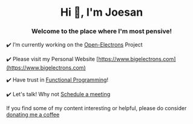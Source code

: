 <h1 align="center">Hi 👋, I'm Joesan</h1>
<h3 align="center">Welcome to the place where I'm most pensive!</h3>

:heavy_check_mark: I’m currently working on the [Open-Electrons](https://github.com/open-electrons) Project

:heavy_check_mark: Please visit my Personal Website [https://www.bigelectrons.com](https://www.bigelectrons.com)

:heavy_check_mark: Have trust in [Functional Programming](https://en.wikipedia.org/wiki/Functional_programming)!

:heavy_check_mark: Let's talk! Why not [Schedule a meeting](https://calendly.com/joesandech)

If you find some of my content interesting or helpful, please do consider [donating me a coffee](https://ko-fi.com/joesan)
